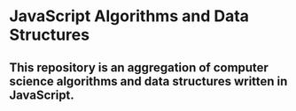 # JavaScript Algorithms and Data Structures

## This repository is an aggregation of computer science algorithms and data structures written in JavaScript.
